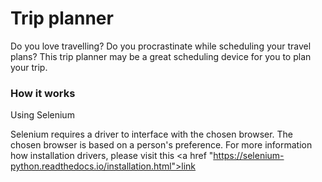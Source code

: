 # Trip planner

Do you love travelling? Do you procrastinate while scheduling your travel plans? This trip planner may be a great scheduling device for you to plan your trip.

<h3> How it works </h3>

Using Selenium

Selenium requires a driver to interface with the chosen browser. The chosen browser is based on a person's preference. For more information how installation drivers, please visit this <a href "https://selenium-python.readthedocs.io/installation.html">link</a>



